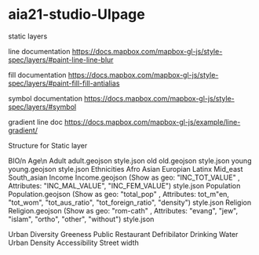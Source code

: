 # aia21-studio-UIpage

static layers

line documentation
https://docs.mapbox.com/mapbox-gl-js/style-spec/layers/#paint-line-line-blur

fill documentation
https://docs.mapbox.com/mapbox-gl-js/style-spec/layers/#paint-fill-fill-antialias

symbol documentation
https://docs.mapbox.com/mapbox-gl-js/style-spec/layers/#symbol

gradient line doc
https://docs.mapbox.com/mapbox-gl-js/example/line-gradient/

Structure for Static layer

BIO/n
    Age\n
        Adult
            adult.geojson
            style.json
        old
            old.geojson
            style.json
        young
            young.geojson
            style.json
    Ethnicities
        Afro
        Asian
        Europian
        Latinx
        Mid_east
        South_asian
    Income
        Income.geojson (Show as geo: "INC_TOT_VALUE" , Attributes: "INC_MAL_VALUE", "INC_FEM_VALUE")
        style.json
    Population
        Population.geojson (Show as geo: "total_pop" , Attributes: tot_m"en, "tot_wom", "tot_aus_ratio", "tot_foreign_ratio", "density")
        style.json
    Religion
        Religion.geojson (Show as geo: "rom-cath" , Attributes: "evang", "jew", "islam", "ortho", "other", "without")
        style.json
    
Urban Diversity
    Greeness
    Public Restaurant
    Defribilator
    Drinking Water
    Urban Density
Accessibility
    Street width

